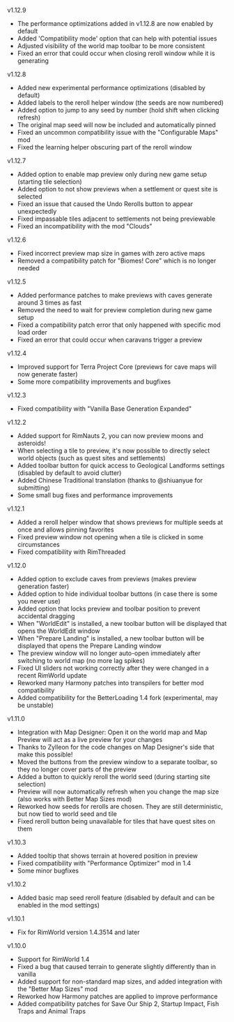 
v1.12.9

- The performance optimizations added in v1.12.8 are now enabled by default
- Added 'Compatibility mode' option that can help with potential issues
- Adjusted visibility of the world map toolbar to be more consistent
- Fixed an error that could occur when closing reroll window while it is generating

v1.12.8

- Added new experimental performance optimizations (disabled by default)
- Added labels to the reroll helper window (the seeds are now numbered)
- Added option to jump to any seed by number (hold shift when clicking refresh)
- The original map seed will now be included and automatically pinned
- Fixed an uncommon compatibility issue with the "Configurable Maps" mod
- Fixed the learning helper obscuring part of the reroll window

v1.12.7

- Added option to enable map preview only during new game setup (starting tile selection)
- Added option to not show previews when a settlement or quest site is selected
- Fixed an issue that caused the Undo Rerolls button to appear unexpectedly
- Fixed impassable tiles adjacent to settlements not being previewable
- Fixed an incompatibility with the mod "Clouds"

v1.12.6

- Fixed incorrect preview map size in games with zero active maps
- Removed a compatibility patch for "Biomes! Core" which is no longer needed

v1.12.5

- Added performance patches to make previews with caves generate around 3 times as fast
- Removed the need to wait for preview completion during new game setup
- Fixed a compatibility patch error that only happened with specific mod load order
- Fixed an error that could occur when caravans trigger a preview

v1.12.4

- Improved support for Terra Project Core (previews for cave maps will now generate faster)
- Some more compatibility improvements and bugfixes

v1.12.3

- Fixed compatibility with "Vanilla Base Generation Expanded"

v1.12.2

- Added support for RimNauts 2, you can now preview moons and asteroids!
- When selecting a tile to preview, it's now possible to directly select world objects (such as quest sites and settlements)
- Added toolbar button for quick access to Geological Landforms settings (disabled by default to avoid clutter)
- Added Chinese Traditional translation (thanks to @shiuanyue for submitting)
- Some small bug fixes and performance improvements

v1.12.1

- Added a reroll helper window that shows previews for multiple seeds at once and allows pinning favorites
- Fixed preview window not opening when a tile is clicked in some circumstances
- Fixed compatibility with RimThreaded

v1.12.0

- Added option to exclude caves from previews (makes preview generation faster)
- Added option to hide individual toolbar buttons (in case there is some you never use)
- Added option that locks preview and toolbar position to prevent accidental dragging
- When "WorldEdit" is installed, a new toolbar button will be displayed that opens the WorldEdit window
- When "Prepare Landing" is installed, a new toolbar button will be displayed that opens the Prepare Landing window
- The preview window will no longer auto-open immediately after switching to world map (no more lag spikes)
- Fixed UI sliders not working correctly after they were changed in a recent RimWorld update
- Reworked many Harmony patches into transpilers for better mod compatibility
- Added compatibility for the BetterLoading 1.4 fork (experimental, may be unstable)

v1.11.0

- Integration with Map Designer: Open it on the world map and Map Preview will act as a live preview for your changes
- Thanks to Zylleon for the code changes on Map Designer's side that make this possible!
- Moved the buttons from the preview window to a separate toolbar, so they no longer cover parts of the preview
- Added a button to quickly reroll the world seed (during starting site selection)
- Preview will now automatically refresh when you change the map size (also works with Better Map Sizes mod)
- Reworked how seeds for rerolls are chosen. They are still deterministic, but now tied to world seed and tile
- Fixed reroll button being unavailable for tiles that have quest sites on them

v1.10.3

- Added tooltip that shows terrain at hovered position in preview
- Fixed compatibility with "Performance Optimizer" mod in 1.4
- Some minor bugfixes

v1.10.2

- Added basic map seed reroll feature (disabled by default and can be enabled in the mod settings)

v1.10.1

- Fix for RimWorld version 1.4.3514 and later

v1.10.0

- Support for RimWorld 1.4
- Fixed a bug that caused terrain to generate slightly differently than in vanilla
- Added support for non-standard map sizes, and added integration with the "Better Map Sizes" mod
- Reworked how Harmony patches are applied to improve performance
- Added compatibility patches for Save Our Ship 2, Startup Impact, Fish Traps and Animal Traps
